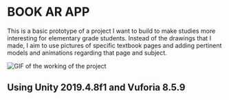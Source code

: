 # BOOK AR APP

This is a basic prototype of a project I want to build to make studies more interesting for elementary grade students.
Instead of the drawings that I made, I aim to use pictures of specific textbook pages and adding pertinent models and animations regarding that page and subject.

![GIF of the working of the project](https://github.com/parthit/ARApps-/blob/master/BOOK_AR/App-GIF/GIF-200827_161547.gif)

## Using Unity 2019.4.8f1 and Vuforia 8.5.9
